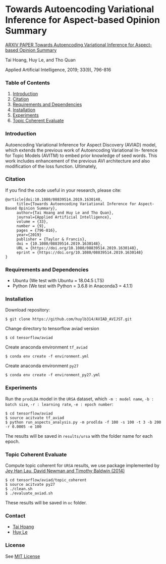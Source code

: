 # Towards Autoencoding Variational Inference for Aspect-based Opinion Summary
[ARXIV PAPER Towards Autoencoding Variational Inference for Aspect-based Opinion Summary](https://arxiv.org/abs/1902.02507)

Tai Hoang, 
Huy Le, 
and Tho Quan

Applied Artificial Intelligence, 2019; 33(9), 796-816

### Table of Contents
1. [Introduction](#introduction)
1. [Citation](#citation)
1. [Requirements and Dependencies](#requirements-and-dependencies)
1. [Installation](#installation)
1. [Experiments](#experiments)
1. [Topic Coherent Evaluate](#topic-coherent-evaluate)

### Introduction
Autoencoding Variational Inference for Aspect Discovery (AVIAD) model, which extends the previous work of Autoencoding Variational In- ference for Topic Models (AVITM) to embed prior knowledge of seed words. This work includes enhancement of the previous AVI architecture and also modification of the loss function. Ultimately,

### Citation
If you find the code useful in your research, please cite:

    @article{doi:10.1080/08839514.2019.1630148,
         title={Towards Autoencoding Variational Inference for Aspect-Based Opinion Summary},
         author={Tai Hoang and Huy Le and Tho Quan},
         journal={Applied Artificial Intelligence},
         volume = {33},
         number = {9},
         pages = {796-816},
         year={2019}
         publisher = {Taylor & Francis},
         doi = {10.1080/08839514.2019.1630148},
         URL = {https://doi.org/10.1080/08839514.2019.1630148},
         eprint = {https://doi.org/10.1080/08839514.2019.1630148}
    }

### Requirements and Dependencies
- Ubuntu (We test with Ubuntu = 18.04.5 LTS)
- Python (We test with Python = 3.6.8 in Anaconda3 = 4.1.1)

### Installation
Download repository:

    $ git clone https://github.com/huylb314/AVIAD_AVIJST.git

Change directory to tensorflow aviad version

    $ cd tensorflow/aviad

Create anaconda environment `tf_aviad`
    
    $ conda env create -f environment.yml

Create anaconda environment `py27`
    
    $ conda env create -f environment_py27.yml

### Experiments
Run the `prodLDA` model in the `URSA` dataset, which `-m : model name`, `-b : batch size`, `-r : learning rate`, `-e : epoch number`:

    $ cd tensorflow/aviad
    $ source acitvate tf_aviad
    $ python run_aspects_analysis.py -m prodlda -f 100 -s 100 -t 3 -b 200 -r 0.0005 -e 100

The results will be saved in `results/ursa` with the folder name for each epoch.

### Topic Coherent Evaluate
Compute topic coherent for `URSA` results, we use package implemented by [Jey Han Lau, David Newman and Timothy Baldwin (2014)](https://github.com/jhlau/topic_interpretability.git)

    $ cd tensorflow/aviad/topic_coherent
    $ source acitvate py27
    $ ./clean.sh
    $ ./evaluate_aviad.sh
    
These results will be saved in `oc` folder.

### Contact
- [Tai Hoang](mailto:13520193@gm.uit.edu.vn)
- [Huy Le](mailto:13520360@gm.uit.edu.vn)

### License
See [MIT License](https://github.com/huylb314/AVIAD_AVIJST/blob/master/LICENSE)